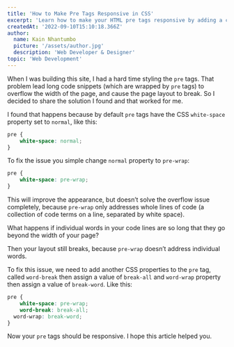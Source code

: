 ```yaml
---
title: 'How to Make Pre Tags Responsive in CSS'
excerpt: 'Learn how to make your HTML pre tags responsive by adding a couple of CSS properties'
createdAt: '2022-09-10T15:10:18.366Z'
author:
  name: Kain Nhantumbo
  picture: '/assets/author.jpg'
  description: 'Web Developer & Designer'
topic: 'Web Development'
---
```


When I was building this site, I had a hard time styling the `pre` tags. That problem lead long code snippets (which are wrapped by `pre` tags) to overflow the width of the page, and cause the page layout to break. So I decided to share the solution I found and that worked for me.

I found that happens because by default `pre` tags have the CSS `white-space` property set to `normal`, like this:

```css
pre {
	white-space: normal;
}
```

To fix the issue you simple change `normal` property to `pre-wrap`:

```css
pre {
	white-space: pre-wrap;
}
```

This will improve the appearance, but doesn’t solve the overflow issue completely, because `pre-wrap` only addresses whole lines of code (a collection of code terms on a line, separated by white space).

What happens if individual words in your code lines are so long that they go beyond the width of your page?

Then your layout still breaks, because `pre-wrap` doesn’t address individual words.

To fix this issue, we need to add another CSS properties to the `pre` tag, called `word-break` then assign a value of `break-all` and `word-wrap` property then assign a value of `break-word`. Like this:

```css
pre {
	white-space: pre-wrap;
	word-break: break-all;
  word-wrap: break-word;
}
```

Now your `pre` tags should be responsive. I hope this article helped you.


